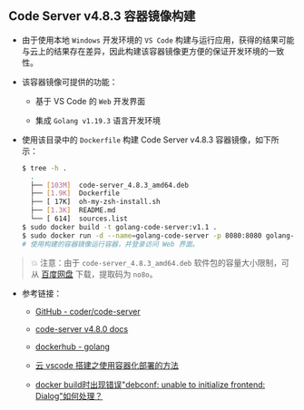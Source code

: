 ## Code Server v4.8.3 容器镜像构建

- 由于使用本地 `Windows` 开发环境的 `VS Code` 构建与运行应用，获得的结果可能与云上的结果存在差异，因此构建该容器镜像更方便的保证开发环境的一致性。

- 该容器镜像可提供的功能：

  - 基于 VS Code 的 `Web` 开发界面

  - 集成 `Golang v1.19.3` 语言开发环境

- 使用该目录中的 `Dockerfile` 构建 Code Server v4.8.3 容器镜像，如下所示：

  ```bash
  $ tree -h .
    .
    ├── [103M]  code-server_4.8.3_amd64.deb
    ├── [1.9K]  Dockerfile
    ├── [ 17K]  oh-my-zsh-install.sh
    ├── [1.3K]  README.md
    └── [ 614]  sources.list
  $ sudo docker build -t golang-code-server:v1.1 .
  $ sudo docker run -d --name=golang-code-server -p 8080:8080 golang-code-server:v1.1
  # 使用构建的容器镜像运行容器，并登录访问 Web 界面。
  ```

> 💥 注意：由于 `code-server_4.8.3_amd64.deb` 软件包的容量大小限制，可从  [百度网盘](https://pan.baidu.com/s/1ul4ZYZa1Cpmp_5fXxyGJtg) 下载，提取码为 `no8o`。

- 参考链接：

  - [GitHub - coder/code-server](https://github.com/coder/code-server)

  - [code-server v4.8.0 docs](https://coder.com/docs/code-server/latest)

  - [dockerhub - golang](https://hub.docker.com/_/golang)

  - [云 vscode 搭建之使用容器化部署的方法](https://www.jb51.net/article/261704.htm)

  - [docker build时出现错误"debconf: unable to initialize frontend: Dialog"如何处理？](https://blog.51cto.com/u_15061952/3607022)
